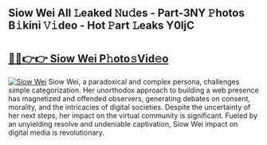 ## Siow Wei All 𝙻eaked 𝙽u𝚍es - Part-3NY 𝙿hotos B𝚒kini 𝚅𝚒deo - Hot 𝙿art 𝙻eaks Y0ljC

# <h2><a href="http://ld6qh03.urlbe.top/?page=Siow+Wei">🔗🔗👉👉 Siow Wei P𝚑oto𝚜Vid𝚎o</a></h2>

[![Siow Wei](https://i.imgur.com/eBuTRDB.gif)](http://ld6qh03.urlbe.top/?page=Siow+Wei)
Siow Wei, a paradoxical and complex persona, challenges simple categorization. Her unorthodox approach to building a web presence has magnetized and offended observers, generating debates on consent, morality, and the intricacies of digital societies. Despite the uncertainty of her next steps, her impact on the virtual community is significant. Fueled by an unyielding resolve and undeniable captivation, Siow Wei impact on digital media is revolutionary.
